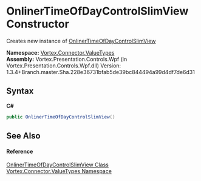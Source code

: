 # OnlinerTimeOfDayControlSlimView Constructor 
 

Creates new instance of <a href="T_Vortex_Connector_ValueTypes_OnlinerTimeOfDayControlSlimView.md">OnlinerTimeOfDayControlSlimView</a>

**Namespace:**&nbsp;<a href="N_Vortex_Connector_ValueTypes.md">Vortex.Connector.ValueTypes</a><br />**Assembly:**&nbsp;Vortex.Presentation.Controls.Wpf (in Vortex.Presentation.Controls.Wpf.dll) Version: 1.3.4+Branch.master.Sha.228e36731bfab5de39bc844494a99d4df7de6d31

## Syntax

**C#**<br />
``` C#
public OnlinerTimeOfDayControlSlimView()
```


## See Also


#### Reference
<a href="T_Vortex_Connector_ValueTypes_OnlinerTimeOfDayControlSlimView.md">OnlinerTimeOfDayControlSlimView Class</a><br /><a href="N_Vortex_Connector_ValueTypes.md">Vortex.Connector.ValueTypes Namespace</a><br />